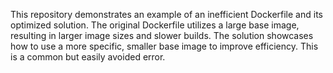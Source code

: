This repository demonstrates an example of an inefficient Dockerfile and its optimized solution. The original Dockerfile utilizes a large base image, resulting in larger image sizes and slower builds. The solution showcases how to use a more specific, smaller base image to improve efficiency.  This is a common but easily avoided error. 